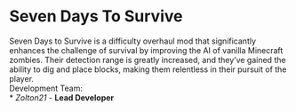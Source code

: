 # Seven Days To Survive
<p>Seven Days to Survive is a difficulty overhaul mod that significantly enhances the challenge of survival by improving the AI of vanilla Minecraft zombies. Their detection range is greatly increased, and they’ve gained the ability to dig and place blocks, making them relentless in their pursuit of the player.

<br>
Development Team:<br>
* <i>Zolton21</i> - <b>Lead Developer</b><br>